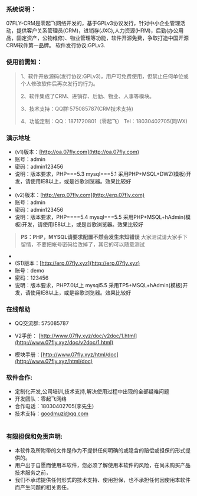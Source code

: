 ###  系统说明： 


07FLY-CRM是零起飞网络开发的，基于GPLv3协议发行，针对中小企业管理活动，提供客户关系管理员(CRM)，进销存(JXC),人力资源(HRM)，后勤(办公用品，固定资产，公物维修)、物业管理等功能，软件开源免费，争取打造中国开源CRM软件第一品牌。
软件发行协议:GPLv3. 

### 使用前需知：




> 1、软件开放源码(发行协议:GPLv3)，用户可免费使用，但禁止任何单位或个人修改软件后再次发行的行为。
> 
> 2、软件集成了CRM、进销存、后勤、物业、人事等模块。
> 
> 3、技术支持：QQ群:575085787(CRM技术支持)
> 
> 4、功能定制：QQ：1871720801（零起飞） Tel：18030402705(同WX)




### 演示地址


- (v1)版本：[http://oa.07fly.com](http://oa.07fly.com)
- 账号：admin
- 密码：admin123456
- 说明：版本要求，PHP===5.3 mysql===5.1  采用PHP+MSQL+DWZ(模板)开发，请使用IE8以上，或是谷歌浏览器。效果比较好
- 
- (v2)版本：[http://erp.07fly.com](http://erp.07fly.com)
- 账号：admin
- 密码：admin123456
- 说明：版本要求，PHP====5.4 mysql===5.5  采用PHP+MSQL+hAdmin(模板)开发，请使用IE8以上，或是谷歌浏览器。效果比较好


> **PS：PHP，MYSQL请要求配置不然会发生未知错误** 
> 大家测试请大家手下留情，不要把帐号密码给改掉了，其它的可以随意测试

- 
- (S1)版本：[http://erp.07fly.xyz](http://erp.07fly.xyz)
- 账号：demo
- 密码：123456
- 说明：版本要求，PHP7.0以上 mysql5.5  采用TP5+MSQL+hAdmin(模板)开发，请使用IE8以上，或是谷歌浏览器。效果比较好


### 在线帮助



-  QQ交流群: 575085787

-  V2手册： [http://www.07fly.xyz/doc/v2doc/1.html](http://www.07fly.xyz/doc/v2doc/1.html)

-  模块手册：[http://www.07fly.xyz/html/doc](http://www.07fly.xyz/html/doc)




### 软件合作:


- 定制化开发,公司培训,技术支持,解决使用过程中出现的全部疑难问题
- 开发团队：零起飞网络
- 合作电话：18030402705(李先生)
- 技术支持：goodmuzi@qq.com


#

### 有限担保和免责声明:



- 本软件及所附带的文件是作为不提供任何明确的或隐含的赔偿或担保的形式提供的。
- 用户出于自愿而使用本软件，您必须了解使用本软件的风险，在尚未购买产品技术服务之前， 
- 我们不承诺提供任何形式的技术支持、使用担保，也不承担任何因使用本软件而产生问题的相关责任。
